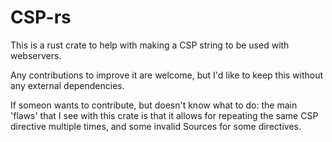 # CSP-rs

This is a rust crate to help with making a CSP string to be used with webservers.

Any contributions to improve it are welcome, but I'd like to keep this without any external dependencies.

If someon wants to contribute, but doesn't know what to do: the main 'flaws' that I see with this crate is that it allows for repeating the same CSP directive multiple times, and some invalid Sources for some directives.
